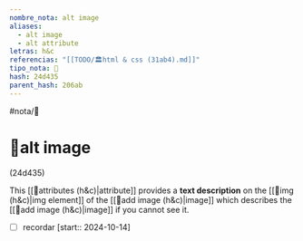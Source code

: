 ```yaml
---
nombre_nota: alt image
aliases:
  - alt image
  - alt attribute
letras: h&c
referencias: "[[TODO/🏛️html & css (31ab4).md]]"
tipo_nota: 📑
hash: 24d435
parent_hash: 206ab
---
```


#nota/📑

# 📑alt image
<div class="hash">(24d435)</div>


This  [[📑attributes (h&c)|attribute]] provides a __text description__ on the [[📑img (h&c)|img element]] of the [[📑add image (h&c)|image]] which describes the [[📑add image (h&c)|image]] if you cannot see it.



- [ ] recordar  [start:: 2024-10-14]

